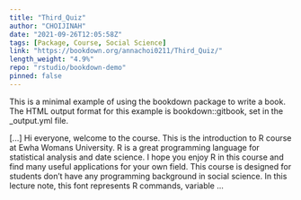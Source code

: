 ```yaml
---
title: "Third_Quiz"
author: "CHOIJINAH"
date: "2021-09-26T12:05:58Z"
tags: [Package, Course, Social Science]
link: "https://bookdown.org/annachoi0211/Third_Quiz/"
length_weight: "4.9%"
repo: "rstudio/bookdown-demo"
pinned: false
---
```


<p>This is a minimal example of using the bookdown package to write a book. The HTML output format for this example is bookdown::gitbook, set in the _output.yml file.</p> [...] Hi everyone, welcome to the course. This is the introduction to R course at Ewha Womans University. R is a great programming language for statistical analysis and date science. I hope you enjoy R in this course and find many useful applications for your own field. This course is designed for students don’t have any programming background in social science. In this lecture note, this font represents R commands, variable  ...

